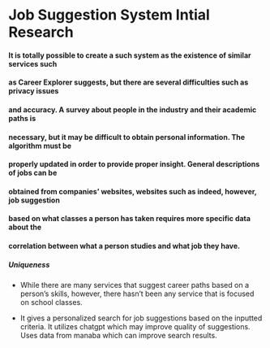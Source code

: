 # Job Suggestion System Intial Research

#### It is totally possible to create a such system as the existence of similar services such
#### as Career Explorer suggests, but there are several difficulties such as privacy issues
#### and accuracy. A survey about people in the industry and their academic paths is
#### necessary, but it may be difficult to obtain personal information. The algorithm must be
#### properly updated in order to provide proper insight. General descriptions of jobs can be
#### obtained from companies’ websites, websites such as indeed, however, job suggestion
#### based on what classes a person has taken requires more specific data about the
#### correlation between what a person studies and what job they have.


##### Uniqueness
- While there are many services that suggest career paths based on a person’s skills, however, 
there hasn’t been any service that is focused on school classes.

- It gives a personalized search for job suggestions based on the inputted criteria. It utilizes 
chatgpt which may improve quality of suggestions. Uses data from manaba which can improve search results. 




